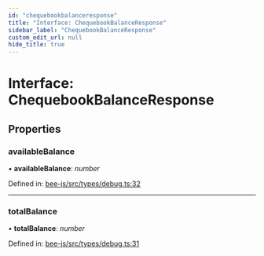 ```yaml
---
id: "chequebookbalanceresponse"
title: "Interface: ChequebookBalanceResponse"
sidebar_label: "ChequebookBalanceResponse"
custom_edit_url: null
hide_title: true
---
```


# Interface: ChequebookBalanceResponse

## Properties

### availableBalance

• **availableBalance**: *number*

Defined in: [bee-js/src/types/debug.ts:32](https://github.com/ethersphere/bee-js/blob/7dfd556/src/types/debug.ts#L32)

___

### totalBalance

• **totalBalance**: *number*

Defined in: [bee-js/src/types/debug.ts:31](https://github.com/ethersphere/bee-js/blob/7dfd556/src/types/debug.ts#L31)
